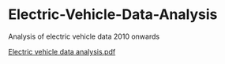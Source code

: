 # Electric-Vehicle-Data-Analysis
Analysis of electric vehicle data 2010 onwards

[Electric vehicle data analysis.pdf](https://github.com/Subhosmita/Electric-Vehicle-Data-Analysis/files/15169235/Electric.vehicle.data.analysis.pdf)
